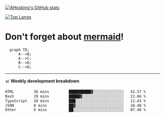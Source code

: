 [![AHosking's GitHub stats](https://github-readme-stats.vercel.app/api?username=ahosking&count_private=true&show_icons=true&theme=onedark&hide_rank=true&include_all_commits=true)](https://github.com/ahosking)

[![Top Langs](https://github-readme-stats.vercel.app/api/top-langs/?username=ahosking&layout=compact&theme=onedark)](https://github.com/ahosking)


# Don't forget about [mermaid](https://github.blog/2022-02-14-include-diagrams-markdown-files-mermaid/)!

```mermaid
  graph TD;
      A-->B;
      A-->C;
      B-->D;
      C-->D;
```
-------

📊 **Weekly development breakdown**

<!--START_SECTION:waka-->

```txt
HTML         36 mins         ██████████▓░░░░░░░░░░░░░░   42.57 %
Bash         19 mins         █████▓░░░░░░░░░░░░░░░░░░░   22.66 %
TypeScript   10 mins         ███░░░░░░░░░░░░░░░░░░░░░░   12.43 %
JSON         8 mins          ██▓░░░░░░░░░░░░░░░░░░░░░░   10.40 %
Other        6 mins          ██░░░░░░░░░░░░░░░░░░░░░░░   07.48 %
```

<!--END_SECTION:waka-->
